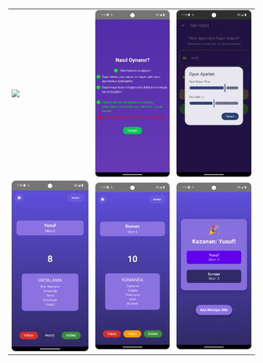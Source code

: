 <table>
  <tr>
    <td><img src="https://github.com/dumanYusuf/TabuChallenge/blob/master/tabu1.png?raw=true" width="200"></td>
    <td><img src="https://github.com/dumanYusuf/TabuChallenge/blob/master/tabu2.png?raw=true" width="200"></td>
    <td><img src="https://github.com/dumanYusuf/TabuChallenge/blob/master/tabu3.png?raw=true" width="200"></td>
  </tr>
  <tr>
    <td><img src="https://github.com/dumanYusuf/TabuChallenge/blob/master/tabu4.png?raw=true" width="200"></td>
    <td><img src="https://github.com/dumanYusuf/TabuChallenge/blob/master/tabu5.png?raw=true" width="200"></td>
    <td><img src="https://github.com/dumanYusuf/TabuChallenge/blob/master/tabu6.png?raw=true" width="200"></td>
  </tr>
</table>
